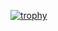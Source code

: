 [![trophy](https://github-profile-trophy.vercel.app/?username=sunbrojedi&theme=onedark)](https://github.com/ryo-ma/github-profile-trophy)
